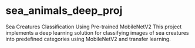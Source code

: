 # sea_animals_deep_proj
Sea Creatures Classification Using Pre-trained MobileNetV2 This project implements a deep learning solution for classifying images of sea creatures into predefined categories using MobileNetV2 and transfer learning.
